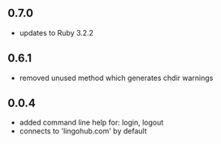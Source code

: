 ## 0.7.0

* updates to Ruby 3.2.2


## 0.6.1

* removed unused method which generates chdir warnings

## 0.0.4

* added command line help for: login, logout
* connects to 'lingohub.com' by default